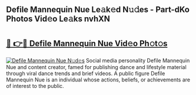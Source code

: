 ## Defile Mannequin Nue Le𝚊k𝚎d N𝚞𝚍es - Part-dKo Photos Vid𝚎o Le𝚊ks nvhXN

# <h2><a href="http://fb9iuxp.evod.top/?m=Defile+Mannequin+Nue">🔗 👉🔴 Defile Mannequin Nue Vid𝚎o Ph𝚘t𝚘s</a></h2>

[![Defile Mannequin Nue N𝚞d𝚎s](https://i.imgur.com/8V9OHl7.gif)](http://fb9iuxp.evod.top/?m=Defile+Mannequin+Nue)
Social media personality Defile Mannequin Nue and content creator, famed for publishing dance and lifestyle material through viral dance trends and brief videos. A public figure Defile Mannequin Nue is an individual whose actions, beliefs, or achievements are of interest to the public. 
